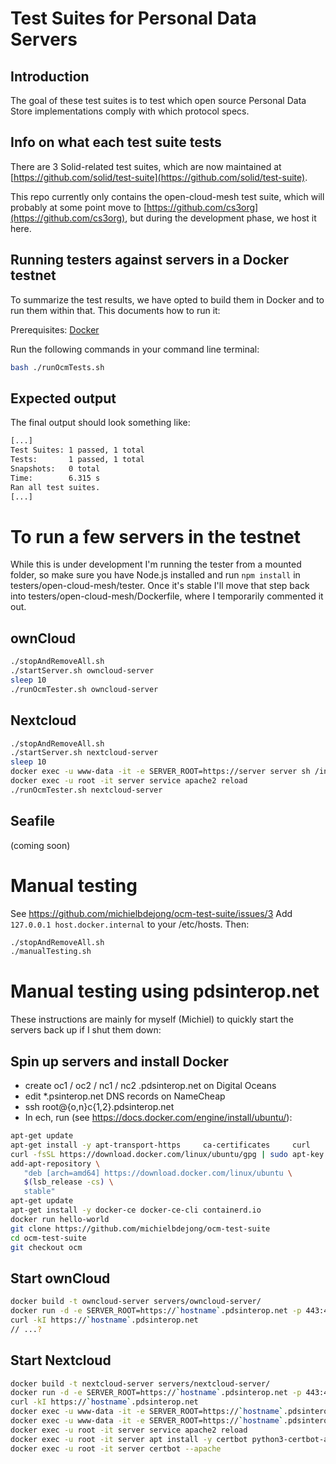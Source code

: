 # Test Suites for Personal Data Servers

## Introduction

The goal of these test suites is to test which open source
Personal Data Store implementations comply with which protocol specs.

## Info on what each test suite tests
There are 3 Solid-related test suites, which are now maintained at
[https://github.com/solid/test-suite](https://github.com/solid/test-suite).

This repo currently only contains the open-cloud-mesh test suite, which
will probably at some point move to [https://github.com/cs3org](https://github.com/cs3org),
but during the development phase, we host it here.

## Running testers against servers in a Docker testnet

To summarize the test results, we have opted to build them in Docker
and to run them within that. This documents how to run it:

Prerequisites: [Docker](https://docs.docker.com/install/)

Run the following commands in your command line terminal:

```sh
bash ./runOcmTests.sh
```

## Expected output

The final output should look something like:
```sh
[...]
Test Suites: 1 passed, 1 total
Tests:       1 passed, 1 total
Snapshots:   0 total
Time:        6.315 s
Ran all test suites.
[...]
```

# To run a few servers in the testnet
While this is under development I'm running the tester from a mounted folder, so
make sure you have Node.js installed and run `npm install` in testers/open-cloud-mesh/tester.
Once it's stable I'll move that step back into testers/open-cloud-mesh/Dockerfile, where I
temporarily commented it out.

## ownCloud
```sh
./stopAndRemoveAll.sh
./startServer.sh owncloud-server
sleep 10
./runOcmTester.sh owncloud-server
```
## Nextcloud
```sh
./stopAndRemoveAll.sh
./startServer.sh nextcloud-server
sleep 10
docker exec -u www-data -it -e SERVER_ROOT=https://server server sh /init.sh
docker exec -u root -it server service apache2 reload
./runOcmTester.sh nextcloud-server
```
## Seafile
(coming soon)

# Manual testing
See https://github.com/michielbdejong/ocm-test-suite/issues/3
Add `127.0.0.1 host.docker.internal` to your /etc/hosts. Then:

```sh
./stopAndRemoveAll.sh
./manualTesting.sh
```

# Manual testing using pdsinterop.net

These instructions are mainly for myself (Michiel) to quickly start
the servers back up if I shut them down:

## Spin up servers and install Docker
* create oc1 / oc2 / nc1 / nc2 .pdsinterop.net on Digital Oceans
* edit *.psinterop.net DNS records on NameCheap
* ssh root@{o,n}c{1,2}.pdsinterop.net
* In ech, run (see https://docs.docker.com/engine/install/ubuntu/):
```sh
apt-get update
apt-get install -y apt-transport-https     ca-certificates     curl     gnupg-agent     software-properties-common
curl -fsSL https://download.docker.com/linux/ubuntu/gpg | sudo apt-key add -
add-apt-repository \
   "deb [arch=amd64] https://download.docker.com/linux/ubuntu \
   $(lsb_release -cs) \
   stable"
apt-get update
apt-get install -y docker-ce docker-ce-cli containerd.io
docker run hello-world
git clone https://github.com/michielbdejong/ocm-test-suite
cd ocm-test-suite
git checkout ocm
```

## Start ownCloud
```sh
docker build -t owncloud-server servers/owncloud-server/
docker run -d -e SERVER_ROOT=https://`hostname`.pdsinterop.net -p 443:443 -p 80:80 --name=server owncloud-server
curl -kI https://`hostname`.pdsinterop.net
// ...?
```

## Start Nextcloud
```sh
docker build -t nextcloud-server servers/nextcloud-server/
docker run -d -e SERVER_ROOT=https://`hostname`.pdsinterop.net -p 443:443 -p 80:80 --name=server nextcloud-server
curl -kI https://`hostname`.pdsinterop.net
docker exec -u www-data -it -e SERVER_ROOT=https://`hostname`.pdsinterop.net server php console.php maintenance:install --admin-user alice --admin-pass alice123
docker exec -u www-data -it -e SERVER_ROOT=https://`hostname`.pdsinterop.net server sed -i "25 i\    1 => '`hostname`.pdsinterop.net'," config/config.php
docker exec -u root -it server service apache2 reload
docker exec -u root -it server apt install -y certbot python3-certbot-apache
docker exec -u root -it server certbot --apache
```
